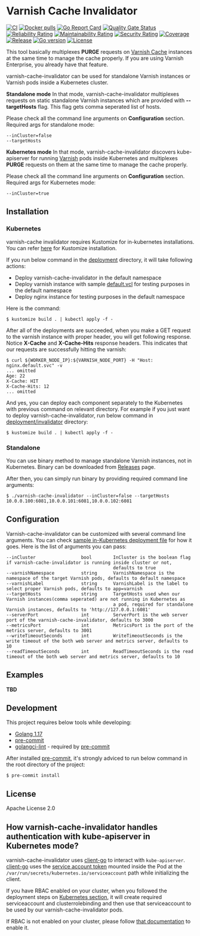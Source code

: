 # Varnish Cache Invalidator
[![CI](https://github.com/bilalcaliskan/varnish-cache-invalidator/workflows/CI/badge.svg?event=push)](https://github.com/bilalcaliskan/varnish-cache-invalidator/actions?query=workflow%3ACI)
[![Docker pulls](https://img.shields.io/docker/pulls/bilalcaliskan/varnish-cache-invalidator)](https://hub.docker.com/r/bilalcaliskan/varnish-cache-invalidator/)
[![Go Report Card](https://goreportcard.com/badge/github.com/bilalcaliskan/varnish-cache-invalidator)](https://goreportcard.com/report/github.com/bilalcaliskan/varnish-cache-invalidator)
[![Quality Gate Status](https://sonarcloud.io/api/project_badges/measure?project=bilalcaliskan_varnish-cache-invalidator&metric=alert_status)](https://sonarcloud.io/summary/new_code?id=bilalcaliskan_varnish-cache-invalidator)
[![Reliability Rating](https://sonarcloud.io/api/project_badges/measure?project=bilalcaliskan_varnish-cache-invalidator&metric=reliability_rating)](https://sonarcloud.io/summary/new_code?id=bilalcaliskan_varnish-cache-invalidator)
[![Maintainability Rating](https://sonarcloud.io/api/project_badges/measure?project=bilalcaliskan_varnish-cache-invalidator&metric=sqale_rating)](https://sonarcloud.io/summary/new_code?id=bilalcaliskan_varnish-cache-invalidator)
[![Security Rating](https://sonarcloud.io/api/project_badges/measure?project=bilalcaliskan_varnish-cache-invalidator&metric=security_rating)](https://sonarcloud.io/summary/new_code?id=bilalcaliskan_varnish-cache-invalidator)
[![Coverage](https://sonarcloud.io/api/project_badges/measure?project=bilalcaliskan_varnish-cache-invalidator&metric=coverage)](https://sonarcloud.io/summary/new_code?id=bilalcaliskan_varnish-cache-invalidator)
[![Release](https://img.shields.io/github/release/bilalcaliskan/varnish-cache-invalidator.svg)](https://github.com/bilalcaliskan/varnish-cache-invalidator/releases/latest)
[![Go version](https://img.shields.io/github/go-mod/go-version/bilalcaliskan/varnish-cache-invalidator)](https://github.com/bilalcaliskan/varnish-cache-invalidator)
[![License](https://img.shields.io/badge/License-Apache%202.0-blue.svg)](https://opensource.org/licenses/Apache-2.0)

This tool basically multiplexes **PURGE** requests on [Varnish Cache](https://github.com/varnishcache/varnish-cache)
instances at the same time to manage the cache properly. If you are using Varnish Enterprise, you already have that feature.

varnish-cache-invalidator can be used for standalone Varnish instances or Varnish pods inside a Kubernetes cluster.

**Standalone mode**
In that mode, varnish-cache-invalidator multiplexes requests on static standalone Varnish instances which are provided
with **--targetHosts** flag. This flag gets comma seperated list of hosts.

Please check all the command line arguments on **Configuration** section. Required args for standalone mode:
```
--inCluster=false
--targetHosts
```

**Kubernetes mode**
In that mode, varnish-cache-invalidator discovers kube-apiserver for running [Varnish](https://github.com/varnishcache/varnish-cache) pods inside
Kubernetes and multiplexes **PURGE** requests on them at the same time to manage the cache properly.

Please check all the command line arguments on **Configuration** section. Required args for Kubernetes mode:
```
--inCluster=true
```

## Installation
### Kubernetes
varnish-cache invalidator requires Kustomize for in-kubernetes installations. You can refer [here](https://kustomize.io/) for
Kustomize installation.

If you run below command in the [deployment](deployment) directory, it will take following actions:
- Deploy varnish-cache-invalidator in the default namespace
- Deploy varnish instance with sample [default.vcl](deployment/varnish/default.vcl) for testing purposes in the default namespace
- Deploy nginx instance for testing purposes in the default namespace

Here is the command:
```shell
$ kustomize build . | kubectl apply -f -
```

After all of the deployments are succeeded, when you make a GET request to the varnish instance with proper header,
you will get following response. Notice **X-Cache** and **X-Cache-Hits** response headers. This indicates that our
requests are successfully hitting the varnish:
```shell
$ curl ${WORKER_NODE_IP}:${VARNISH_NODE_PORT} -H "Host: nginx.default.svc" -v
... omitted
Age: 22
X-Cache: HIT
X-Cache-Hits: 12
... omitted
```

And yes, you can deploy each component separately to the Kubernetes with previous command on relevant directory. For example
if you just want to deploy varnish-cache-invalidator, run below command in [deployment/invalidator](deployment/invalidator) directory:
```shell
$ kustomize build . | kubectl apply -f -
```

### Standalone
You can use binary method to manage standalone Varnish instances, not in Kubernetes. Binary can
be downloaded from [Releases](https://github.com/bilalcaliskan/nginx-conf-generator/releases) page.

After then, you can simply run binary by providing required command line arguments:
```shell
$ ./varnish-cache-invalidator --inCluster=false --targetHosts 10.0.0.100:6081,10.0.0.101:6081,10.0.0.102:6081
```

## Configuration
Varnish-cache-invalidator can be customized with several command line arguments. You can check [sample in-Kubernetes deployment
file](deployment/invalidator/deployment.yaml) for how it goes. Here is the list of arguments you can pass:

```
--inCluster                 bool        InCluster is the boolean flag if varnish-cache-invalidator is running inside cluster or not,
                                        defaults to true
--varnishNamespace          string      VarnishNamespace is the namespace of the target Varnish pods, defaults to default namespace
--varnishLabel              string      VarnishLabel is the label to select proper Varnish pods, defaults to app=varnish
--targetHosts               string      TargetHosts used when our Varnish instances(comma seperated) are not running in Kubernetes as
                                        a pod, required for standalone Varnish instances, defaults to 'http://127.0.0.1:6081'
--serverPort                int         ServerPort is the web server port of the varnish-cache-invalidator, defaults to 3000
--metricsPort               int         MetricsPort is the port of the metrics server, defaults to 3001
--writeTimeoutSeconds       int         WriteTimeoutSeconds is the write timeout of the both web server and metrics server, defaults to 10
--readTimeoutSeconds        int         ReadTimeoutSeconds is the read timeout of the both web server and metrics server, defaults to 10
```

## Examples
**TBD**

## Development
This project requires below tools while developing:
- [Golang 1.17](https://golang.org/doc/go1.17)
- [pre-commit](https://pre-commit.com/)
- [golangci-lint](https://golangci-lint.run/usage/install/) - required by [pre-commit](https://pre-commit.com/)

After installed [pre-commit](https://pre-commit.com/), it's strongly adviced to run below command in the root directory
of the project:
```shell
$ pre-commit install
```

## License
Apache License 2.0

## How varnish-cache-invalidator handles authentication with kube-apiserver in Kubernetes mode?

varnish-cache-invalidator uses [client-go](https://github.com/kubernetes/client-go) to interact
with `kube-apiserver`. [client-go](https://github.com/kubernetes/client-go) uses the [service account token](https://kubernetes.io/docs/tasks/configure-pod-container/configure-service-account/)
mounted inside the Pod at the `/var/run/secrets/kubernetes.io/serviceaccount` path while initializing the client.

If you have RBAC enabled on your cluster, when you followed the deployment steps on [Kubernetes section](#kubernetes),
it will create required serviceaccount and clusterrolebinding and then use that serviceaccount to be used
by our varnish-cache-invalidator pods.

If RBAC is not enabled on your cluster, please follow [that documentation](https://kubernetes.io/docs/reference/access-authn-authz/rbac/) to enable it.
